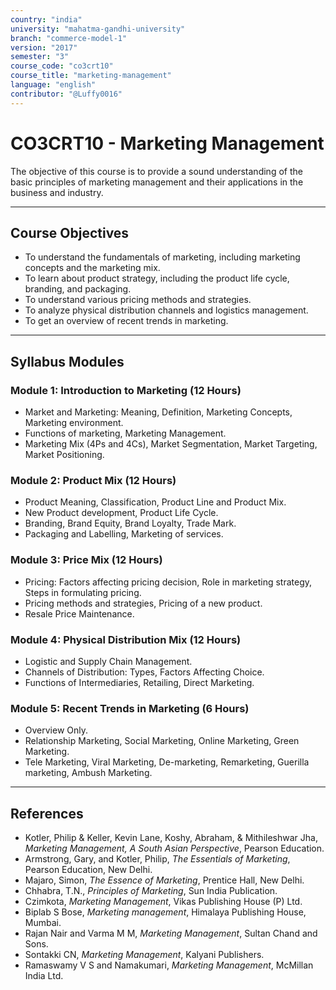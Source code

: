 ```yaml
---
country: "india"
university: "mahatma-gandhi-university"
branch: "commerce-model-1"
version: "2017"
semester: "3"
course_code: "co3crt10"
course_title: "marketing-management"
language: "english"
contributor: "@Luffy0016"
---
```

# CO3CRT10 - Marketing Management

The objective of this course is to provide a sound understanding of the basic principles of marketing management and their applications in the business and industry.

---
## Course Objectives

* To understand the fundamentals of marketing, including marketing concepts and the marketing mix.
* To learn about product strategy, including the product life cycle, branding, and packaging.
* To understand various pricing methods and strategies.
* To analyze physical distribution channels and logistics management.
* To get an overview of recent trends in marketing.

---
## Syllabus Modules

### Module 1: Introduction to Marketing (12 Hours)
* Market and Marketing: Meaning, Definition, Marketing Concepts, Marketing environment.
* Functions of marketing, Marketing Management.
* Marketing Mix (4Ps and 4Cs), Market Segmentation, Market Targeting, Market Positioning.

### Module 2: Product Mix (12 Hours)
* Product Meaning, Classification, Product Line and Product Mix.
* New Product development, Product Life Cycle.
* Branding, Brand Equity, Brand Loyalty, Trade Mark.
* Packaging and Labelling, Marketing of services.

### Module 3: Price Mix (12 Hours)
* Pricing: Factors affecting pricing decision, Role in marketing strategy, Steps in formulating pricing.
* Pricing methods and strategies, Pricing of a new product.
* Resale Price Maintenance.

### Module 4: Physical Distribution Mix (12 Hours)
* Logistic and Supply Chain Management.
* Channels of Distribution: Types, Factors Affecting Choice.
* Functions of Intermediaries, Retailing, Direct Marketing.

### Module 5: Recent Trends in Marketing (6 Hours)
* Overview Only.
* Relationship Marketing, Social Marketing, Online Marketing, Green Marketing.
* Tele Marketing, Viral Marketing, De-marketing, Remarketing, Guerilla marketing, Ambush Marketing.

---
## References
* Kotler, Philip & Keller, Kevin Lane, Koshy, Abraham, & Mithileshwar Jha, *Marketing Management, A South Asian Perspective*, Pearson Education.
* Armstrong, Gary, and Kotler, Philip, *The Essentials of Marketing*, Pearson Education, New Delhi.
* Majaro, Simon, *The Essence of Marketing*, Prentice Hall, New Delhi.
* Chhabra, T.N., *Principles of Marketing*, Sun India Publication.
* Czimkota, *Marketing Management*, Vikas Publishing House (P) Ltd.
* Biplab S Bose, *Marketing management*, Himalaya Publishing House, Mumbai.
* Rajan Nair and Varma M M, *Marketing Management*, Sultan Chand and Sons.
* Sontakki CN, *Marketing Management*, Kalyani Publishers.
* Ramaswamy V S and Namakumari, *Marketing Management*, McMillan India Ltd.